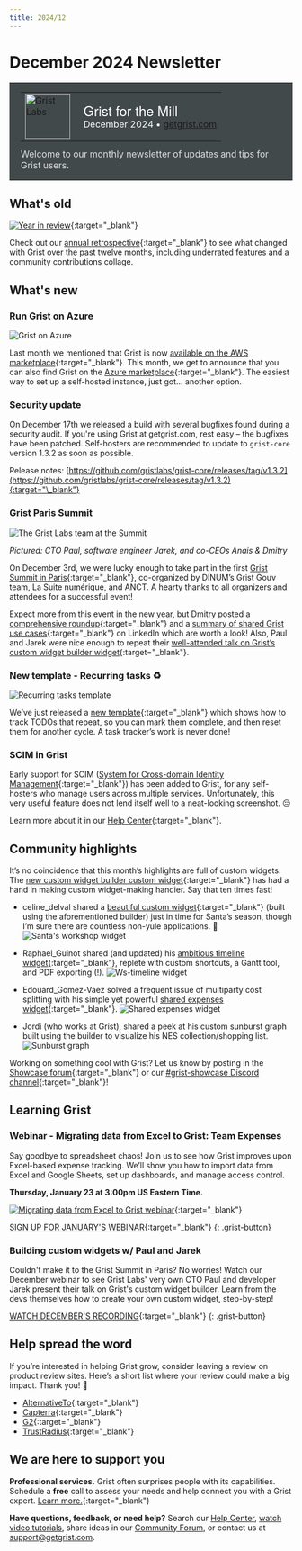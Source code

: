 ```yaml
---
title: 2024/12
---
```


# December 2024 Newsletter

<style>
  /* restore some poorly overridden defaults */
  .newsletter-header .table {
    background-color: initial;
    border: initial;
  }
  .newsletter-header .table > tbody > tr > td {
    padding: initial;
    border: initial;
    vertical-align: initial;
  }
  .newsletter-header img.header-img {
    padding: initial;
    max-width: initial;
    display: initial;
    padding: initial;
    line-height: initial;
    background-color: initial;
    border: initial;
    border-radius: initial;
    margin: initial;
  }

  /* copy newsletter styles, with a prefix for sufficient specificity */
  .newsletter-header .header {
    border: none;
    padding: 0;
    margin: 0;
  }
  .newsletter-header table > tbody > tr > td.header-image {
    width: 80px;
    padding-right: 16px;
  }
  .newsletter-header table > tbody > tr > td.header-text {
    background-color: #42494B;
    padding: 16px 20px;
  }
  .newsletter-header table.header-top {
    border: none;
    padding: 0;
    margin: 0;
    width: 100%;
  }
  .header-title {
    font-family: Helvetica Neue, Helvetica, Arial, sans-serif;
    font-size: 24px;
    line-height: 28px;
    color: #FFFFFF;
  }
  .header-month {
    color: #FFFFFF;
  }
  .header-welcome {
    margin-top: 12px;
    color: #FFFFFF;
  }
  .newsletter-summary {
    background-color: #e3fff5;
    margin: 0;
    padding: 10px;
  }
  .newsletter-summary-header {
    text-align: center;
    padding-bottom: 10px;
    border-bottom: 1px solid lightgrey;
  }
  .newsletter-summary ul {
    padding-left: 20px;
  }
  .newsletter-summary li {
    margin-bottom: 10px;
  }
  .newsletter-summary li p {
    margin: 0px
  }
</style>
<div class="newsletter-header">
<table class="header" cellpadding="0" cellspacing="0" border="0"><tr>
  <td class="header-text">
    <table class="header-top"><tr>
      <td class="header-image">
        <a href="https://www.getgrist.com">
          <img class="header-img" src="/images/newsletters/grist-labs.png" width="80" height="80" alt="Grist Labs" border="0">
        </a>
      </td>
      <td class="header-top-text">
        <div class="header-title">Grist for the Mill</div>
        <div class="header-month">December 2024
          &#8226; <a href="https://www.getgrist.com/">getgrist.com</a></div>
      </td>
    </tr></table>
    <div class="header-welcome" style="color: #e0e0e0;">
      Welcome to our monthly newsletter of updates and tips for Grist users.
    </div>
  </td>
</tr></table>
</div>

## What's old

[![Year in review](../images/newsletters/2024-12/banner.png)](https://www.getgrist.com/blog/grist-2024-year-in-review/){:target="\_blank"}

Check out our [annual retrospective](https://www.getgrist.com/blog/grist-2024-year-in-review/){:target="\_blank"} to see what changed with Grist over the past twelve months, including underrated features and a community contributions collage.

## What's new

### Run Grist on Azure

![Grist on Azure](../images/newsletters/2024-12/azure.png)

Last month we mentioned that Grist is now [available on the AWS marketplace](https://aws.amazon.com/marketplace/pp/prodview-tew3ygop5xxy4?sr=0-1&ref_=beagle&applicationId=AWSMPContessa){:target="\_blank"}. This month, we get to announce that you can also find Grist on the [Azure marketplace](https://azuremarketplace.microsoft.com/en-us/marketplace/apps/grist.grist-builder-edition){:target="\_blank"}. The easiest way to set up a self-hosted instance, just got... another option.

### Security update

On December 17th we released a build with several bugfixes found during a security audit. If you're using Grist at getgrist.com, rest easy – the bugfixes have been patched. Self-hosters are recommended to update to `grist-core` version 1.3.2 as soon as possible.

Release notes: [https://github.com/gristlabs/grist-core/releases/tag/v1.3.2](https://github.com/gristlabs/grist-core/releases/tag/v1.3.2){:target="\_blank"}

### Grist Paris Summit

![The Grist Labs team at the Summit](../images/newsletters/2024-12/summit.jpg)

*Pictured: CTO Paul, software engineer Jarek, and co-CEOs Anais & Dmitry*

On December 3rd, we were lucky enough to take part in the first [Grist Summit in Paris](https://lasuite.numerique.gouv.fr/grist-paris-summit-2024){:target="\_blank"}, co-organized by DINUM’s Grist Gouv team, La Suite numérique, and ANCT. A hearty thanks to all organizers and attendees for a successful event!

Expect more from this event in the new year, but Dmitry posted a [comprehensive roundup](https://www.linkedin.com/feed/update/urn:li:activity:7270578128572366849/){:target="\_blank"} and a [summary of shared Grist use cases](https://www.linkedin.com/feed/update/urn:li:activity:7272962732570660864/){:target="\_blank"} on LinkedIn which are worth a look! Also, Paul and Jarek were nice enough to repeat their [well-attended talk on Grist’s custom widget builder widget](https://www.getgrist.com/webinars/custom-widget-builder/){:target="\_blank"}.

### New template - Recurring tasks ♻️

![Recurring tasks template](../images/newsletters/2024-12/recurring-tasks.png)

We’ve just released a [new template](https://www.getgrist.com/templates/recurring-tasks/){:target="\_blank"} which shows how to track TODOs that repeat, so you can mark them complete, and then reset them for another cycle. A task tracker’s work is never done! 

### SCIM in Grist

Early support for SCIM ([System for Cross-domain Identity Management](https://scim.cloud/){:target="\_blank"}) has been added to Grist, for any self-hosters who manage users across multiple services. Unfortunately, this very useful feature does not lend itself well to a neat-looking screenshot. 😔

Learn more about it in our [Help Center](https://support.getgrist.com/install/scim/#scim){:target="\_blank"}.

## Community highlights

It’s no coincidence that this month’s highlights are full of custom widgets. The [new custom widget builder custom widget](https://community.getgrist.com/t/new-community-widget-custom-widget-builder/6803){:target="\_blank"} has had a hand in making custom widget-making handier. Say that ten times fast!

* celine_delval shared a [beautiful custom widget](https://community.getgrist.com/t/tutorial-building-santas-workshop-dashboard-with-custom-widget-builder-a-step-by-step-guide-to-advanced-visualization-in-grist/7478){:target="\_blank"} (built using the aforementioned builder) just in time for Santa’s season, though I’m sure there are countless non-yule applications. 🎅
![Santa's workshop widget](../images/newsletters/2024-12/christmas-template.gif)

* Raphael_Guinot shared (and updated) his [ambitious timeline widget](https://community.getgrist.com/t/ws-timeline-timeline-widget/7424/10){:target="\_blank"}, replete with custom shortcuts, a Gantt tool, and PDF exporting (!).
![Ws-timeline widget](../images/newsletters/2024-12/ws-timeline.png)

* Edouard_Gomez-Vaez solved a frequent issue of multiparty cost splitting with his simple yet powerful [shared expenses widget](https://community.getgrist.com/t/shared-expenses-template/7592){:target="\_blank"}.
![Shared expenses widget](../images/newsletters/2024-12/cost-splitter.png)

* Jordi (who works at Grist), shared a peek at his custom sunburst graph built using the builder to visualize his NES collection/shopping list.
![Sunburst graph](../images/newsletters/2024-12/sunburst.png)

Working on something cool with Grist? Let us know by posting in the [Showcase forum](https://community.getgrist.com/c/showcase/8){:target="\_blank"} or our [#grist-showcase Discord channel](https://discord.gg/MYKpYQ3fbP){:target="\_blank"}!

## Learning Grist

### Webinar - Migrating data from Excel to Grist: Team Expenses

Say goodbye to spreadsheet chaos! Join us to see how Grist improves upon Excel-based expense tracking. We’ll show you how to import data from Excel and Google Sheets, set up dashboards, and manage access control.

**Thursday, January 23 at 3:00pm US Eastern Time.**

[![Migrating data from Excel to Grist webinar](../images/newsletters/2024-12/webinar.png)](https://www.getgrist.com/webinars/migrating-data-from-excel-to-grist-team-expenses/?utm_source=support-newsletter&utm_medium=internal&utm_campaign=build-webinar&utm_term=january-2025){:target="\_blank"}

[SIGN UP FOR JANUARY'S WEBINAR](https://www.getgrist.com/webinars/migrating-data-from-excel-to-grist-team-expenses/?utm_source=support-newsletter&utm_medium=internal&utm_campaign=build-webinar&utm_term=january-2025){:target="\_blank"}
{: .grist-button}

### Building custom widgets w/ Paul and Jarek

Couldn't make it to the Grist Summit in Paris? No worries! Watch our December webinar to see Grist Labs' very own CTO Paul and developer Jarek present their talk on Grist's custom widget builder. Learn from the devs themselves how to create your own custom widget, step-by-step!

[WATCH DECEMBER'S RECORDING](https://www.getgrist.com/webinars/custom-widget-builder/){:target="\_blank"}
{: .grist-button}

## Help spread the word
If you’re interested in helping Grist grow, consider leaving a review on product review sites. Here’s a short list where your review could make a big impact. Thank you! 🙏

* [AlternativeTo](https://alternativeto.net/software/grist/about/){:target="\_blank"}
* [Capterra](https://www.capterra.com/p/232821/Grist/){:target="\_blank"}
* [G2](https://www.g2.com/products/grist){:target="\_blank"}
* [TrustRadius](https://www.trustradius.com/products/grist/){:target="\_blank"}

## We are here to support you

**Professional services.** Grist often surprises people with its capabilities. Schedule a **free** call to assess your needs and help connect you with a Grist expert. [Learn more.](https://www.getgrist.com/professional-services/){:target="\_blank"}

**Have questions, feedback, or need help?** Search our [Help Center](../index.md), [watch video
tutorials](https://www.youtube.com/channel/UCx0ioQrrC-bIrkmZ7ZULr0g/playlists), share ideas in our
[Community Forum](https://community.getgrist.com), or contact us at <support@getgrist.com>.
